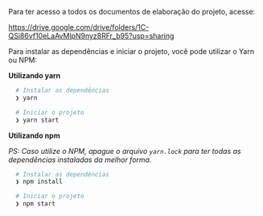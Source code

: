 Para ter acesso a todos os documentos de elaboração do projeto, acesse:

https://drive.google.com/drive/folders/1C-QSi86vf10eLaAvMlpN9nyz8RFr_b95?usp=sharing



Para instalar as dependências e iniciar o projeto, você pode utilizar o Yarn ou NPM:

**Utilizando yarn**

```bash
  # Instalar as dependências
  ❯ yarn

  # Iniciar o projeto
  ❯ yarn start
```

**Utilizando npm**

*PS: Caso utilize o NPM, apague o arquivo `yarn.lock` para ter todas as dependências instaladas da melhor forma.*

```bash
  # Instalar as dependências
  ❯ npm install

  # Iniciar o projeto
  ❯ npm start
```


